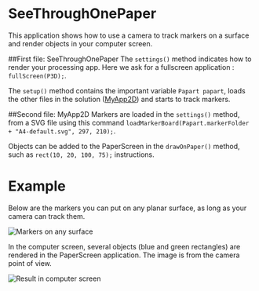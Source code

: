 # SeeThroughOnePaper
 
This application shows how to use a camera to track markers on a surface and render objects in your computer screen.
 
##First file: SeeThroughOnePaper
The `settings()` method indicates how to render your processing app. Here we ask for a fullscreen application :  `fullScreen(P3D);`.
 
The `setup()` method contains the important variable `Papart papart`, loads the other files in the solution ([MyApp2D](https://github.com/potioc/Papart-examples/edit/master/papart-examples/Camera/SeeThroughOnePaper/PaperApp2D.pde)) and starts to track markers.
 
##Second file: MyApp2D
Markers are loaded in the `settings()` method, from a SVG file using this command `loadMarkerBoard(Papart.markerFolder + "A4-default.svg", 297, 210);`.

Objects can be added to the PaperScreen in the `drawOnPaper()` method, such as `rect(10, 20, 100, 75);` instructions.
 
# Example
 
Below are the markers you can put on any planar surface, as long as your camera can track them.
 
![Markers on any surface](https://github.com/potioc/Papart-examples/blob/master/papart-examples/Camera/SeeThroughOnePaper/markers.jpg)
 
In the computer screen, several objects (blue and green rectangles) are rendered in the PaperScreen application. The image is from the camera point of view.
 
![Result in computer screen](https://github.com/potioc/Papart-examples/blob/master/papart-examples/Camera/SeeThroughOnePaper/screen_rendering.jpg)
